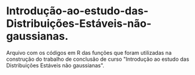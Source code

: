 # Introdução-ao-estudo-das-Distribuições-Estáveis-não-gaussianas.
Arquivo com os códigos em R das funções que foram utilizadas na construção do trabalho  de conclusão de curso "Introdução ao estudo das Distribuições Estáveis não gaussianas".
